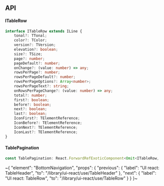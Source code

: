 

## API

#### ITableRow

```ts
interface ITableRow extends ILine {
    tonal?: TTonal;
    color?: TColor;
    version?: TVersion;
    elevation?: boolean;
    size?: TSize;
    page?: number;
    pageDefault?: number;
    onChange?: (value: number) => any;
    rowsPerPage?: number;
    rowsPerPageDefault?: number;
    rowsPerPageOptions?: Array<number>;
    rowsPerPageText?: string;
    onRowsPerPageChange?: (value: number) => any;
    total?: number;
    first?: boolean;
    before?: boolean;
    next?: boolean;
    last?: boolean;
    IconFirst?: TElementReference;
    IconBefore?: TElementReference;
    IconNext?: TElementReference;
    IconLast?: TElementReference;
}
```

#### TablePagination

```ts
const TablePagination: React.ForwardRefExoticComponent<Omit<ITableRow, "ref"> & React.RefAttributes<unknown>>;
```


~{
  "element": "BottomNavigation",
  "props": {
    "previous": {
      "label": "UI react: TableHeader",
      "to": "/library/ui-react/use/TableHeader"
    },
    "next": {
      "label": "UI react: TableRow",
      "to": "/library/ui-react/use/TableRow"
    }
  }
}~

